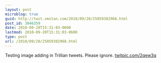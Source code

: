 ```yaml
---
layout: post
microblog: true
guid: http://twit.vmstan.com/2010/09/20/25059382968.html
post_id: 3046359
date: 2010-09-20T15:31:03-0600
lastmod: 2010-09-20T15:31:03-0600
type: post
url: /2010/09/20/25059382968.html
---
```

Testing image adding in Trillian tweets. Please ignore.  [twitpic.com/2qew3q](http://twitpic.com/2qew3q)

